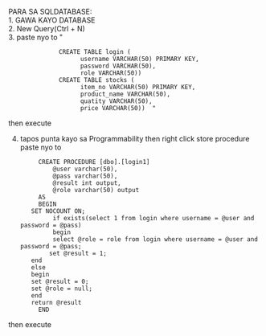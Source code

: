 PARA SA SQLDATABASE:  
      1. GAWA KAYO DATABASE  
      2. New Query(Ctrl + N)  
      3. paste nyo to " 

                  CREATE TABLE login (  
                        username VARCHAR(50) PRIMARY KEY,  
                        password VARCHAR(50),  
                        role VARCHAR(50))  
                  CREATE TABLE stocks (  
                        item_no VARCHAR(50) PRIMARY KEY,  
                        product_name VARCHAR(50),  
                        quatity VARCHAR(50),  
                        price VARCHAR(50))  "
      
then execute

      
4. tapos punta kayo sa Programmability then right click store procedure 
            paste nyo to  
            
            CREATE PROCEDURE [dbo].[login1]  
	            @user varchar(50),  
	            @pass varchar(50),  
	            @result int output,  
	            @role varchar(50) output  
            AS  
            BEGIN  
	      SET NOCOUNT ON;  
	            if exists(select 1 from login where username = @user and password = @pass)  
	            begin  
	            select @role = role from login where username = @user and password = @pass;
               set @result = 1;  
	      end  
	      else  
	      begin  
	      set @result = 0;  
	      set @role = null;  
	      end  
	      return @result  
            END  
then execute
